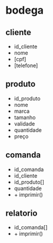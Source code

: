 # bodega

## cliente
- id_cliente
- nome
- [cpf]
- [telefone]

## produto
- id_produto
- nome
- marca
- tamanho
- validade
- quantidade
- preço

## comanda
- id_comanda
- id_cliente
- id_produto[]
- quantidade
- \+ imprimir()

## relatorio
- id_comanda[]
- \+ imprimir()